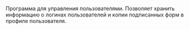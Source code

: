 Программа для управления пользователями. Позволяет хранить информацию о логинах пользователей 
и копии подписанных форм в профиле пользователя.
